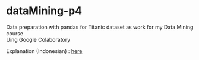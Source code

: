 # dataMining-p4
Data preparation with pandas for Titanic dataset as work for my Data Mining course<br>
Uing Google Colaboratory

Explanation (Indonesian) : <a href="https://youtu.be/atDsH8lFvEU">here<a>
